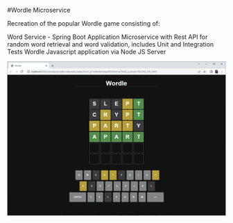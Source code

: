 #Wordle Microservice

Recreation of the popular Wordle game consisting of:

Word Service - Spring Boot Application Microservice with Rest API for random word retrieval and word validation, includes Unit and Integration Tests
Wordle Javascript application via Node JS Server

![Scrrenshot](screenshot.png)



